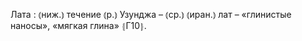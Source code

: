 ---
---

Лата
: ⦅ниж.⦆ течение ⦅р.⦆ Узунджа – ⦅ср.⦆ ⦅иран.⦆ лат – «глинистые наносы», «мягкая глина» ⦃Г10⦄.
